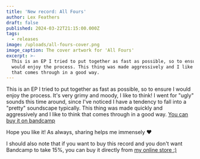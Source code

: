 ```yaml
---
title: 'New record: All Fours'
author: Lex Feathers
draft: false
published: 2024-03-22T21:15:00.000Z
tags:
  - releases
image: /uploads/all-fours-cover.png
image_caption: The cover artwork for 'All Fours'
excerpt: >-
  This is an EP I tried to put together as fast as possible, so to ensure I
  would enjoy the process. This thing was made aggressively and I like to think
  that comes through in a good way.
---
```

This is an EP I tried to put together as fast as possible, so to ensure I would enjoy the process. It's very grimy and moody, I like to think!
I went for "ugly" sounds this time around, since I've noticed I have a tendency to fall into a "pretty" soundscape typically.
This thing was made quickly and aggressively and I like to think that comes through in a good way.
[You can buy it on bandcamp](https://voidfemmes.bandcamp.com/album/all-fours)

Hope you like it! As always, sharing helps me immensely ♥

I should also note that if you want to buy this record and you don't want Bandcamp to take 15%, you can buy it directly from [my online store :)](https://shop.voidfemmes.ca/products/all-fours-album)
